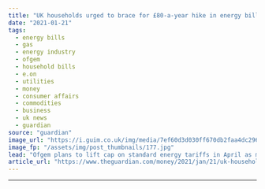 ```yaml
---
title: "UK households urged to brace for £80-a-year hike in energy bills"
date: "2021-01-21"
tags: 
  - energy bills
  - gas
  - energy industry
  - ofgem
  - household bills
  - e.on
  - utilities
  - money
  - consumer affairs
  - commodities
  - business
  - uk news
  - guardian
source: "guardian"
image_url: "https://i.guim.co.uk/img/media/7ef60d3d030ff670db2faa4dc296793274b46166/0_30_3500_2101/master/3500.jpg?width=460&quality=85&auto=format&fit=max&s=0b69de23fa9ac13bf2bbd4679395353d"
image_fp: "/assets/img/post_thumbnails/177.jpg"
lead: "Ofgem plans to lift cap on standard energy tariffs in April as market price for gas soarsMillions of households should brace themselves for an energy bill hike of more than £80 a year from April as Ofgem lifts the cap on standard energy tariffs, acco..."
article_url: "https://www.theguardian.com/money/2021/jan/21/uk-households-urged-to-brace-for-80-a-year-hike-in-energy-bills"
---
```


---
